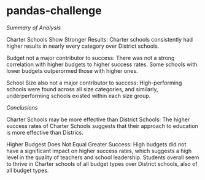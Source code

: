 # pandas-challenge
*Summary of Analysis*

Charter Schools Show Stronger Results: Charter schools consistently had higher results in nearly every category over District schools.

Budget not a major contributor to success: There was not a strong correlation with higher budgets to higher success rates. Some schools with lower budgets outperormed those with higher ones. 

School Size also not a major contributor to success: High-performing schools were found across all size categories, and similarly, underperforming schools existed within each size group.


*Conclusions*

Charter Schools may be more effective than District Schools: The higher success rates of Charter Schools suggests that their approach to education is more effective than Districs.

Higher Budgest Does Not Equal Greater Success: High budgets did not have a significant impact on higher success rates, which suggests a high level in the quality of teachers and school leadership. Students overall seem to thrive in Charter schools of all budget types over District schools, also of all budget types. 